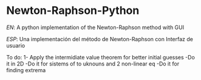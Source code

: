 # Newton-Raphson-Python
*EN*: A python implementation of the Newton-Raphson method with GUI

*ESP*: Una implementación del método de Newton-Raphson con Interfaz de usuario

To do: 
  1- Apply the intermidiate value theorem for better initial guesses
    -Do it in 2D
    -Do it for sistems of to uknouns and 2 non-linear eq
    -Do it for finding extrema

